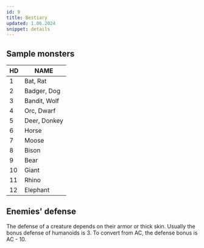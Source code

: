 ```yaml
---
id: 9
title: Bestiary
updated: 1.06.2024
snippet: details
---
```


## Sample monsters

| HD | NAME |
|----|------|
| 1  | Bat, Rat |
| 2  | Badger, Dog |
| 3  | Bandit, Wolf |
| 4  | Orc, Dwarf |
| 5  | Deer, Donkey |
| 6  | Horse |
| 7  | Moose |
| 8  | Bison |
| 9  | Bear |
| 10 | Giant |
| 11 | Rhino |
| 12 | Elephant |

## Enemies' defense

The defense of a creature depends on their armor or thick skin. 
Usually the bonus defense of humanoids is 3. 
To convert from AC, the defense bonus is AC - 10.
